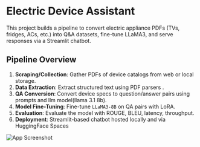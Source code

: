 # Electric Device Assistant

This project builds a pipeline to convert electric appliance PDFs (TVs, fridges, ACs, etc.) into Q&A datasets, fine-tune LLaMA3, and serve responses via a Streamlit chatbot.


## Pipeline Overview

1. **Scraping/Collection**: Gather PDFs of device catalogs from web or local storage.
2. **Data Extraction**: Extract structured text using PDF parsers .
3. **QA Conversion**: Convert device specs to question/answer pairs using prompts and llm model(llama 3.1 8b).
4. **Model Fine-Tuning**: Fine-tune `LLaMA3-8B` on QA pairs with LoRA.
5. **Evaluation**: Evaluate the model with ROUGE, BLEU, latency, throughput.
6. **Deployment**: Streamlit-based chatbot hosted locally and via HuggingFace Spaces

   
![App Screenshot](app_screen.png)
